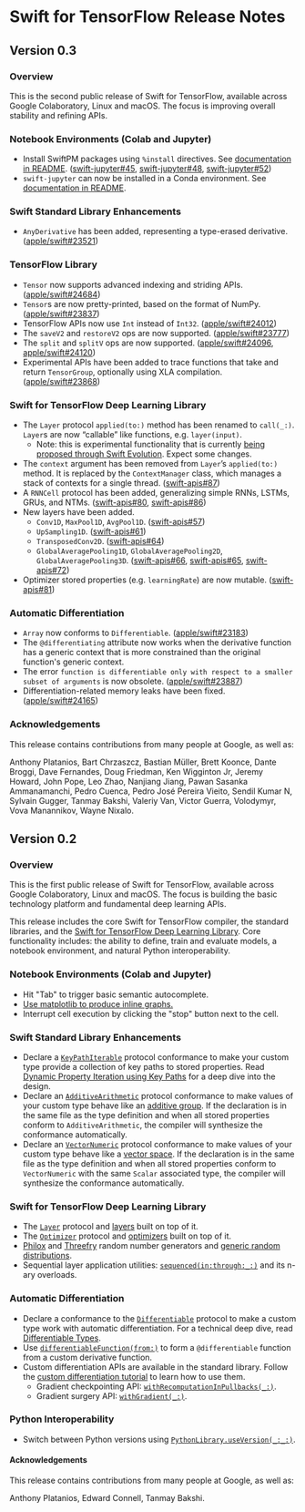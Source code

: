 # Swift for TensorFlow Release Notes

## Version 0.3

### Overview

This is the second public release of Swift for TensorFlow, available across
Google Colaboratory, Linux and macOS. The focus is improving overall stability
and refining APIs.

### Notebook Environments (Colab and Jupyter)

* Install SwiftPM packages using `%install` directives. See [documentation in
  README](https://github.com/google/swift-jupyter#install-directives).
  ([swift-jupyter#45](https://github.com/google/swift-jupyter/pull/45),
  [swift-jupyter#48](https://github.com/google/swift-jupyter/pull/48),
  [swift-jupyter#52](https://github.com/google/swift-jupyter/pull/52))
* `swift-jupyter` can now be installed in a Conda environment. See
  [documentation in
  README](https://github.com/google/swift-jupyter#option-2-using-a-swift-for-tensorflow-toolchain-and-conda).

### Swift Standard Library Enhancements

* `AnyDerivative` has been added, representing a type-erased derivative.
  ([apple/swift#23521](https://github.com/apple/swift/pull/23521))

### TensorFlow Library

* `Tensor` now supports advanced indexing and striding APIs.
  ([apple/swift#24684](https://github.com/apple/swift/pull/23684))
* `Tensor`s are now pretty-printed, based on the format of NumPy.
  ([apple/swift#23837](https://github.com/apple/swift/pull/23837))
* TensorFlow APIs now use `Int` instead of `Int32`.
  ([apple/swift#24012](https://github.com/apple/swift/pull/24012))
* The `saveV2` and `restoreV2` ops are now supported.
  ([apple/swift#23777](https://github.com/apple/swift/pull/23777))
* The `split` and `splitV` ops are now supported.
  ([apple/swift#24096](https://github.com/apple/swift/pull/24096),
  [apple/swift#24120](https://github.com/apple/swift/pull/24120))
* Experimental APIs have been added to trace functions that take and return
  `TensorGroup`, optionally using XLA compilation.
  ([apple/swift#23868](https://github.com/apple/swift/pull/23868))

### Swift for TensorFlow Deep Learning Library

* The `Layer` protocol `applied(to:)` method has been renamed to `call(_:)`.
  `Layer`s are now “callable” like functions, e.g. `layer(input)`.
  * Note: this is experimental functionality that is currently [being proposed
    through Swift
    Evolution](https://forums.swift.org/t/se-0253-static-callables/22243).
    Expect some changes.
* The `context` argument has been removed from `Layer`’s `applied(to:)` method.
  It is replaced by the `ContextManager` class, which manages a stack of
  contexts for a single thread.
  ([swift-apis#87](https://github.com/tensorflow/swift-apis/pull/87))
* A `RNNCell` protocol has been added, generalizing simple RNNs, LSTMs, GRUs,
  and NTMs. ([swift-apis#80](https://github.com/tensorflow/swift-apis/pull/80),
  [swift-apis#86](https://github.com/tensorflow/swift-apis/pull/86))
* New layers have been added.
  * `Conv1D`, `MaxPool1D`, `AvgPool1D`.
    ([swift-apis#57](https://github.com/tensorflow/swift-apis/pull/57))
  * `UpSampling1D`.
    ([swift-apis#61](https://github.com/tensorflow/swift-apis/pull/61))
  * `TransposedConv2D`.
    ([swift-apis#64](https://github.com/tensorflow/swift-apis/pull/64))
  * `GlobalAveragePooling1D`, `GlobalAveragePooling2D`,
    `GlobalAveragePooling3D`.
    ([swift-apis#66](https://github.com/tensorflow/swift-apis/pull/66),
    [swift-apis#65](https://github.com/tensorflow/swift-apis/pull/65),
    [swift-apis#72](https://github.com/tensorflow/swift-apis/pull/72))
* Optimizer stored properties (e.g. `learningRate`) are now mutable.
  ([swift-apis#81](https://github.com/tensorflow/swift-apis/pull/81))

### Automatic Differentiation

* `Array` now conforms to `Differentiable`.
  ([apple/swift#23183](https://github.com/apple/swift/pull/23183))
* The `@differentiating` attribute now works when the derivative function has a
  generic context that is more constrained than the original function's generic
  context.
* The error `function is differentiable only with respect to a smaller subset of
  arguments` is now obsolete.
  ([apple/swift#23887](https://github.com/apple/swift/pull/23887))
* Differentiation-related memory leaks have been fixed.
  ([apple/swift#24165](https://github.com/apple/swift/pull/24165))

### Acknowledgements

This release contains contributions from many people at Google, as well as:

Anthony Platanios, Bart Chrzaszcz, Bastian Müller, Brett Koonce, Dante Broggi,
Dave Fernandes, Doug Friedman, Ken Wigginton Jr, Jeremy Howard, John Pope, Leo
Zhao, Nanjiang Jiang, Pawan Sasanka Ammanamanchi, Pedro Cuenca, Pedro José
Pereira Vieito, Sendil Kumar N, Sylvain Gugger, Tanmay Bakshi, Valeriy Van,
Victor Guerra, Volodymyr, Vova Manannikov, Wayne Nixalo.

## Version 0.2

### Overview

This is the first public release of Swift for TensorFlow, available across
Google Colaboratory, Linux and macOS. The focus is building the basic technology
platform and fundamental deep learning APIs.

This release includes the core Swift for TensorFlow compiler, the standard
libraries, and the [Swift for TensorFlow Deep Learning
Library](https://github.com/tensorflow/swift-apis). Core functionality includes:
the ability to define, train and evaluate models, a notebook environment, and
natural Python interoperability.

### Notebook Environments (Colab and Jupyter)

* Hit "Tab" to trigger basic semantic autocomplete.
* [Use matplotlib to produce inline
  graphs.](https://github.com/google/swift-jupyter/blob/master/README.md#rich-output)
* Interrupt cell execution by clicking the "stop" button next to the cell.

### Swift Standard Library Enhancements

* Declare a
  [`KeyPathIterable`](https://www.tensorflow.org/swift/api_docs/Protocols/KeyPathIterable)
  protocol conformance to make your custom type provide a collection of key
  paths to stored properties. Read [Dynamic Property Iteration using Key
  Paths](https://github.com/tensorflow/swift/blob/master/docs/DynamicPropertyIteration.md)
  for a deep dive into the design.
* Declare an
  [`AdditiveArithmetic`](https://www.tensorflow.org/swift/api_docs/Protocols/KeyPathIterable)
  protocol conformance to make values of your custom type behave like an
  [additive group](https://en.wikipedia.org/wiki/Additive_group). If the
  declaration is in the same file as the type definition and when all stored
  properties conform to `AdditiveArithmetic`, the compiler will synthesize the
  conformance automatically.
* Declare an
  [`VectorNumeric`](https://www.tensorflow.org/swift/api_docs/Protocols/KeyPathIterable)
  protocol conformance to make values of your custom type behave like a [vector
  space](https://en.wikipedia.org/wiki/Vector_space). If the declaration is in
  the same file as the type definition and when all stored properties conform to
  `VectorNumeric` with the same `Scalar` associated type, the compiler will
  synthesize the conformance automatically.

### Swift for TensorFlow Deep Learning Library

* The [`Layer`](https://www.tensorflow.org/swift/api_docs/Protocols/Layer)
  protocol and [layers](https://www.tensorflow.org/swift/api_docs/Structs/Dense)
  built on top of it.
* The
  [`Optimizer`](https://www.tensorflow.org/swift/api_docs/Protocols/Optimizer)
  protocol and
  [optimizers](https://www.tensorflow.org/swift/api_docs/Classes/SGD) built on
  top of it.
* [Philox](https://www.tensorflow.org/swift/api_docs/Structs/PhiloxRandomNumberGenerator)
  and
  [Threefry](https://www.tensorflow.org/swift/api_docs/Structs/ThreefryRandomNumberGenerator)
  random number generators and [generic random
  distributions](https://www.tensorflow.org/swift/api_docs/Structs/BetaDistribution).
* Sequential layer application utilities:
  [`sequenced(in:through:_:)`](https://www.tensorflow.org/swift/api_docs/Protocols/Differentiable#/s:10TensorFlow14DifferentiablePAAE9sequenced2in7through_6OutputQyd_0_AA7ContextC_qd__qd_0_t5InputQyd__RszAA5LayerRd__AaMRd_0_AKQyd_0_AGRtd__r0_lF)
  and its n-ary overloads.

### Automatic Differentiation

* Declare a conformance to the
  [`Differentiable`](https://www.tensorflow.org/swift/api_docs/Protocols/Differentiable)
  protocol to make a custom type work with automatic differentiation. For a
  technical deep dive, read [Differentiable
  Types](https://github.com/tensorflow/swift/blob/master/docs/DifferentiableTypes.md).
* Use
  [`differentiableFunction(from:)`](https://www.tensorflow.org/swift/api_docs/Functions#/s:10TensorFlow22differentiableFunction4fromq0_x_q_tcq0_5value_15CotangentVectorQz_AEQy_tAEQy0_c8pullbacktx_q_tc_tAA14DifferentiableRzAaJR_AaJR0_r1_lF)
  to form a `@differentiable` function from a custom derivative function.
* Custom differentiation APIs are available in the standard library. Follow the
  [custom differentiation
  tutorial](https://colab.research.google.com/github/tensorflow/swift/blob/master/docs/site/tutorials/custom_differentiation.ipynb)
  to learn how to use them.
  * Gradient checkpointing API:
    [`withRecomputationInPullbacks(_:)`](https://www.tensorflow.org/swift/api_docs/Protocols/Differentiable#/s:10TensorFlow14DifferentiablePAAE28withRecomputationInPullbacksyqd__qd__xcAaBRd__lF).
  * Gradient surgery API:
    [`withGradient(_:)`](https://www.tensorflow.org/swift/api_docs/Protocols/Differentiable#/s:10TensorFlow14DifferentiablePAAE12withGradientyxy15CotangentVectorQzzcF).

### Python Interoperability

* Switch between Python versions using
  [`PythonLibrary.useVersion(_:_:)`](https://www.tensorflow.org/swift/api_docs/Structs/PythonLibrary#/s:10TensorFlow13PythonLibraryV10useVersionyySi_SiSgtFZ).

#### Acknowledgements

This release contains contributions from many people at Google, as well as:

Anthony Platanios, Edward Connell, Tanmay Bakshi.

